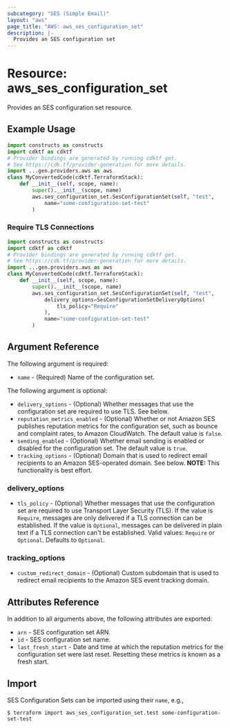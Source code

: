 ```yaml
---
subcategory: "SES (Simple Email)"
layout: "aws"
page_title: "AWS: aws_ses_configuration_set"
description: |-
  Provides an SES configuration set
---
```


# Resource: aws_ses_configuration_set

Provides an SES configuration set resource.

## Example Usage

```python
import constructs as constructs
import cdktf as cdktf
# Provider bindings are generated by running cdktf get.
# See https://cdk.tf/provider-generation for more details.
import ...gen.providers.aws as aws
class MyConvertedCode(cdktf.TerraformStack):
    def __init__(self, scope, name):
        super().__init__(scope, name)
        aws.ses_configuration_set.SesConfigurationSet(self, "test",
            name="some-configuration-set-test"
        )
```

### Require TLS Connections

```python
import constructs as constructs
import cdktf as cdktf
# Provider bindings are generated by running cdktf get.
# See https://cdk.tf/provider-generation for more details.
import ...gen.providers.aws as aws
class MyConvertedCode(cdktf.TerraformStack):
    def __init__(self, scope, name):
        super().__init__(scope, name)
        aws.ses_configuration_set.SesConfigurationSet(self, "test",
            delivery_options=SesConfigurationSetDeliveryOptions(
                tls_policy="Require"
            ),
            name="some-configuration-set-test"
        )
```

## Argument Reference

The following argument is required:

* `name` - (Required) Name of the configuration set.

The following argument is optional:

* `delivery_options` - (Optional) Whether messages that use the configuration set are required to use TLS. See below.
* `reputation_metrics_enabled` - (Optional) Whether or not Amazon SES publishes reputation metrics for the configuration set, such as bounce and complaint rates, to Amazon CloudWatch. The default value is `false`.
* `sending_enabled` - (Optional) Whether email sending is enabled or disabled for the configuration set. The default value is `true`.
* `tracking_options` - (Optional) Domain that is used to redirect email recipients to an Amazon SES-operated domain. See below. **NOTE:** This functionality is best effort.

### delivery_options

* `tls_policy` - (Optional) Whether messages that use the configuration set are required to use Transport Layer Security (TLS). If the value is `Require`, messages are only delivered if a TLS connection can be established. If the value is `Optional`, messages can be delivered in plain text if a TLS connection can't be established. Valid values: `Require` or `Optional`. Defaults to `Optional`.

### tracking_options

* `custom_redirect_domain` - (Optional) Custom subdomain that is used to redirect email recipients to the Amazon SES event tracking domain.

## Attributes Reference

In addition to all arguments above, the following attributes are exported:

* `arn` - SES configuration set ARN.
* `id` - SES configuration set name.
* `last_fresh_start` - Date and time at which the reputation metrics for the configuration set were last reset. Resetting these metrics is known as a fresh start.

## Import

SES Configuration Sets can be imported using their `name`, e.g.,

```
$ terraform import aws_ses_configuration_set.test some-configuration-set-test
```

<!-- cache-key: cdktf-0.17.0-pre.15 input-7eeeae989034c1eac2aab26ec6760d53d6cb75827beaba82acca448afb95408f -->